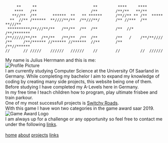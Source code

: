          **     **                         **         ****     ****
        ****   /**                        /**        /**/**   **/**
       **//**  /**       ******  **   ** ******      /**//** ** /**  ***** 
      **  //** /******  **////**/**  /**///**/       /** //***  /** **///**
     **********/**///**/**   /**/**  /**  /**        /**  //*   /**/*******
    /**//////**/**  /**/**   /**/**  /**  /**        /**   /    /**/**//// 
    /**     /**/****** //****** //******  //**       /**        /**//******
    //      // /////    //////   //////    //        //         //  ////// 

My name is Julius Herrmann and this is me:\
![Profile Picture](/profilePicture.png)\
I am currently studying Computer Science at the University Of Saarland in Germany.
While completing my bachelor I aim to expand my knowledge of coding by creating many side projects, this website being one of them.\
Before studying I have completed my A-Levels here in Germany.\
In my free time I teach children how to program, play ultimate frisbee and train parkour.\
One of my most successfull projects is [Switchy Roads](/switchy).\
With this game I have won two categories in the game award saar 2019.\
![Game Award Logo](/Game-Award-Saar-Logo.png)\
I am always up for a challenge or any opportunity so feel free to contact me under the following [links](/links).\
\
[home](/home) [about](/about) [projects](/projects) [links](/links)
